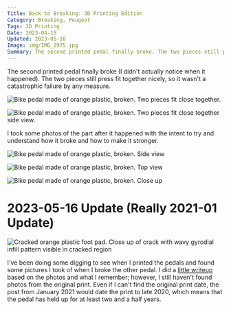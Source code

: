 ```yaml
---
Title: Back to Breaking: 3D Printing Edition
Category: Breaking, Peugeot
Tags: 3D Printing
Date: 2023-04-15
Updated: 2023-05-16
Image: img/IMG_2975.jpg
Summary: The second printed pedal finally broke. The two pieces still press fit together nicely, so it wasn't a catastrophic failure by any measure. I took some photos of the part after it happened with the intent to try and understand how it broke and how to make it stronger.
---
```


The second printed pedal finally broke (I didn't actually notice when it
happened). The two pieces still press fit together nicely, so it wasn't a
catastrophic failure by any measure.

![Bike pedal made of orange plastic, broken. Two pieces fit close together.]({attach}/img/IMG_2976.jpg)

![Bike pedal made of orange plastic, broken. Two pieces fit close together side view.]({attach}/img/IMG_2977.jpg)

I took some photos of the part after it happened with the intent to try and
understand how it broke and how to make it stronger.

![Bike pedal made of orange plastic, broken. Side view]({attach}/img/IMG_2973.jpg)

![Bike pedal made of orange plastic, broken. Top view]({attach}/img/IMG_2974.jpg)

![Bike pedal made of orange plastic, broken. Close up]({attach}/img/IMG_2975.jpg)

# 2023-05-16 Update (Really 2021-01 Update)

![Cracked orange plastic foot pad. Close up of crack with wavy gyrodial infill pattern visible in cracked region]({attach}/img/IMG_0580.jpg)

I've been doing some digging to see when I printed the pedals and found some
pictures I took of when I broke the other pedal. I did a
[little writeup](/blog/the-aftermath-of-breaking-a-pedal.html) based on the
photos and what I remember; however, I still haven't found photos from the
original print. Even if I can't find the original print date, the post from
January 2021 would date the print to late 2020, which means that the pedal has
held up for at least two and a half years.
